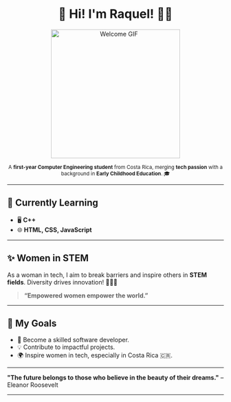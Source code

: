 <div align="center">

# 🌟 Hi! I'm **Raquel**! 👩‍💻  

<img src="https://i.gifer.com/Sk6w.gif" alt="Welcome GIF" width="300">

<small>A **first-year Computer Engineering student** from Costa Rica, merging **tech passion** with a background in **Early Childhood Education**. 🎓</small>

---

</div>

## 🚀 Currently Learning  
- 🖥️ **C++**  
- 🌐 **HTML, CSS, JavaScript**  

---

## ✨ Women in STEM  
As a woman in tech, I aim to break barriers and inspire others in **STEM fields**. Diversity drives innovation! 💪👩‍🔬  

> **“Empowered women empower the world.”**  

---

## 🎯 My Goals  
- 🌟 Become a skilled software developer.  
- 💡 Contribute to impactful projects.  
- 🌍 Inspire women in tech, especially in Costa Rica 🇨🇷.  

---

**"The future belongs to those who believe in the beauty of their dreams."** – Eleanor Roosevelt  

---
